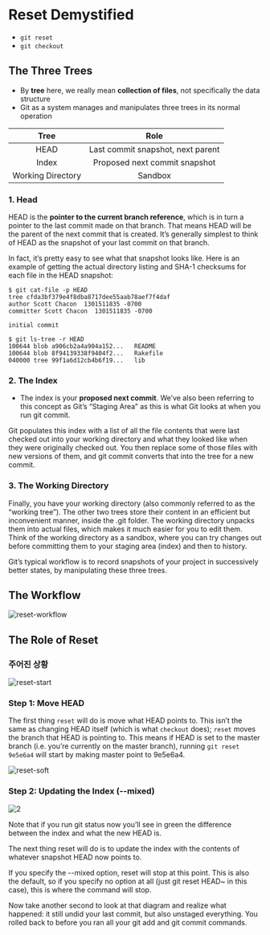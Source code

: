 # Reset Demystified

- `git reset`
- `git checkout `

## The Three Trees

- By **tree** here, we really mean **collection of files**, not specifically the data structure
- Git as a system manages and manipulates three trees in its normal operation

|       Tree        |               Role                |
| :---------------: | :-------------------------------: |
|       HEAD        | Last commit snapshot, next parent |
|       Index       |   Proposed next commit snapshot   |
| Working Directory |              Sandbox              |

### 1. Head

HEAD is the **pointer to the current branch reference**, which is in turn a pointer to the last commit made on that branch. That means HEAD will be the parent of the next commit that is created. It’s generally simplest to think of HEAD as the snapshot of your last commit on that branch.

In fact, it’s pretty easy to see what that snapshot looks like. Here is an example of getting the actual directory listing and SHA-1 checksums for each file in the HEAD snapshot:

```
$ git cat-file -p HEAD
tree cfda3bf379e4f8dba8717dee55aab78aef7f4daf
author Scott Chacon  1301511835 -0700
committer Scott Chacon  1301511835 -0700

initial commit

$ git ls-tree -r HEAD
100644 blob a906cb2a4a904a152...   README
100644 blob 8f94139338f9404f2...   Rakefile
040000 tree 99f1a6d12cb4b6f19...   lib
```

### 2. The Index

- The index is your **proposed next commit**. We’ve also been referring to this concept as Git’s “Staging Area” as this is what Git looks at when you run git commit.

Git populates this index with a list of all the file contents that were last checked out into your working directory and what they looked like when they were originally checked out. You then replace some of those files with new versions of them, and git commit converts that into the tree for a new commit.

### 3. The Working Directory

Finally, you have your working directory (also commonly referred to as the “working tree”). The other two trees store their content in an efficient but inconvenient manner, inside the .git folder. The working directory unpacks them into actual files, which makes it much easier for you to edit them. Think of the working directory as a sandbox, where you can try changes out before committing them to your staging area (index) and then to history.

Git’s typical workflow is to record snapshots of your project in successively better states, by manipulating these three trees.

## The Workflow

![reset-workflow](https://user-images.githubusercontent.com/76730867/165687344-a8a1e99f-6961-4321-b85e-ddedfac6a471.png)

## The Role of Reset

### 주어진 상황

![reset-start](https://user-images.githubusercontent.com/76730867/165687670-01e39076-44dd-4f8a-90bb-339602e093fe.png)

### Step 1: Move HEAD

The first thing `reset` will do is move what HEAD points to. This isn’t the same as changing HEAD itself (which is what `checkout` does); `reset` moves the branch that HEAD is pointing to. This means if HEAD is set to the master branch (i.e. you’re currently on the master branch), running `git reset 9e5e6a4` will start by making master point to 9e5e6a4.

![reset-soft](https://user-images.githubusercontent.com/76730867/165688044-46e23f8f-a41a-4e30-9c9e-27148004b047.png)

### Step 2: Updating the Index (--mixed)

![2](https://user-images.githubusercontent.com/76730867/165688586-2ad85f6f-eab7-4fe0-88f6-23c913ba6000.png)

Note that if you run git status now you’ll see in green the difference between the index and what the new HEAD is.

The next thing reset will do is to update the index with the contents of whatever snapshot HEAD now points to.

If you specify the --mixed option, reset will stop at this point. This is also the default, so if you specify no option at all (just git reset HEAD~ in this case), this is where the command will stop.

Now take another second to look at that diagram and realize what happened: it still undid your last commit, but also unstaged everything. You rolled back to before you ran all your git add and git commit commands.
